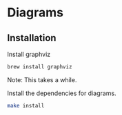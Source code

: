 # Diagrams

## Installation

Install graphviz

```bash
brew install graphviz
```

Note: This takes a while.


Install the dependencies for diagrams.

```bash
make install
```

